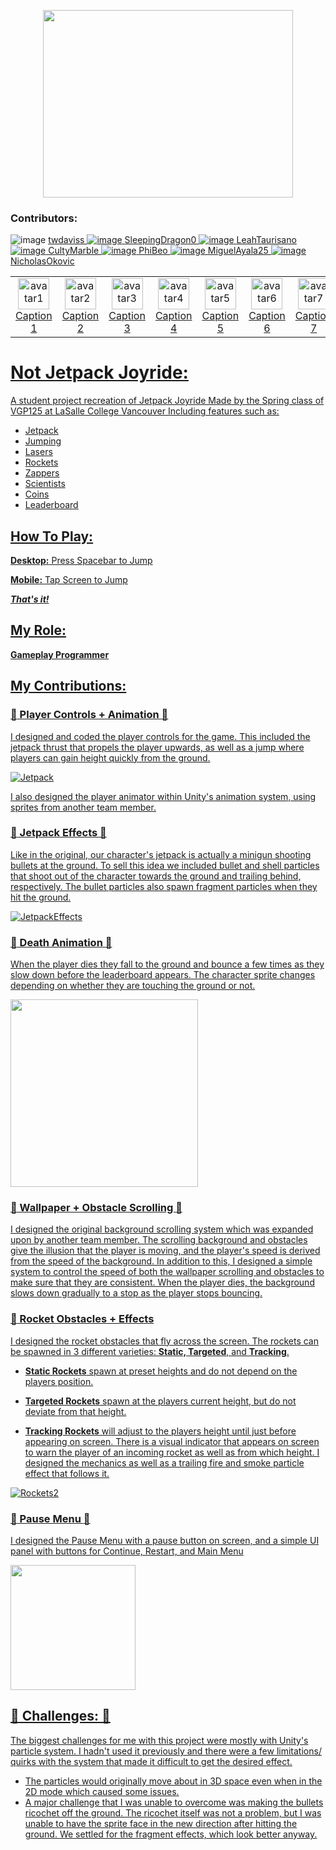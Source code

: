 <p align="center">
  <img width="400" height="300" src="https://github.com/twdaviss/NotJetpackJoyride/assets/89953361/30ea6b92-6f31-4f5a-b476-3e53cc333272">
</p>

### Contributors:
![image](https://github.com/NicholasOkovic/NotJetpackJoyride/assets/139954443/0ac794c1-d76e-4cc7-be9f-8a6e3dc693dc) <a href = "github.com/twdaviss">twdaviss
![image](https://github.com/NicholasOkovic/NotJetpackJoyride/assets/139954443/c822852d-919a-49d6-b377-ee0781258936) <a href = "github.com/SleepingDragon0">SleepingDragon0
![image](https://github.com/NicholasOkovic/NotJetpackJoyride/assets/139954443/742280df-39a0-47c9-8665-f5733e589e7f) <a href = "github.com/LeahTaurisano">LeahTaurisano
![image](https://github.com/NicholasOkovic/NotJetpackJoyride/assets/139954443/7c19a2af-05cf-49fa-9c1e-d1d088b4a17c) <a href = "github.com/CultyMarble">CultyMarble
![image](https://github.com/NicholasOkovic/NotJetpackJoyride/assets/139954443/859b874c-3a0c-44f5-9062-506bad1ea22e) <a href = "github.com/PhiBeo">PhiBeo
![image](https://github.com/NicholasOkovic/NotJetpackJoyride/assets/139954443/3ddd6336-0f50-485b-8698-ac1541474f4a) <a href = "github.com/MiguelAyala25">MiguelAyala25
![image](https://github.com/NicholasOkovic/NotJetpackJoyride/assets/139954443/f2c4675a-b38a-4551-8ac2-e0234ec5df36) <a href = "github.com/NicholasOkovic">NicholasOkovic
<br>

<div align="center">
  <table border="0" cellspacing="0" cellpadding="0">
    <tr>
      <td align="center" style="border: none;">
        <img src="https://cdn-icons-png.flaticon.com/512/3135/3135715.png" alt="avatar1" width="50">
        <br><span>Caption 1</span>
      </td>
      <td align="center" style="border: none;">
        <img src="https://cdn-icons-png.flaticon.com/512/3135/3135715.png" alt="avatar2" width="50">
        <br><span>Caption 2</span>
      </td>
      <td align="center" style="border: none;">
        <img src="https://cdn-icons-png.flaticon.com/512/3135/3135715.png" alt="avatar3" width="50">
        <br><span>Caption 3</span>
      </td>
      <td align="center" style="border: none;">
        <img src="https://cdn-icons-png.flaticon.com/512/3135/3135715.png" alt="avatar4" width="50">
        <br><span>Caption 4</span>
      </td>
      <td align="center" style="border: none;">
        <img src="https://cdn-icons-png.flaticon.com/512/3135/3135715.png" alt="avatar5" width="50">
        <br><span>Caption 5</span>
      </td>
      <td align="center" style="border: none;">
        <img src="https://cdn-icons-png.flaticon.com/512/3135/3135715.png" alt="avatar6" width="50">
        <br><span>Caption 6</span>
      </td>
      <td align="center" style="border: none;">
        <img src="https://cdn-icons-png.flaticon.com/512/3135/3135715.png" alt="avatar7" width="50">
        <br><span>Caption 7</span>
      </td>
    </tr>
  </table>
</div>

# Not Jetpack Joyride: 

A student project recreation of Jetpack Joyride
Made by the Spring class of VGP125 at LaSalle College Vancouver
Including features such as:
- Jetpack
- Jumping
- Lasers
- Rockets
- Zappers
- Scientists
- Coins
- Leaderboard

## How To Play:
**Desktop:** Press Spacebar to Jump

**Mobile:** Tap Screen to Jump

***That's it!***

## My Role:
**Gameplay Programmer**
## My Contributions:
### :rocket: Player Controls + Animation :rocket: 
I designed and coded the player controls for the game. This included the jetpack thrust that propels the player upwards, as well as a jump where players can gain height quickly from the ground.

![Jetpack](https://github.com/twdaviss/NotJetpackJoyride/assets/89953361/50e82e03-20ec-44ec-a36f-0b57ce687dfa)

I also designed the player animator within Unity's animation system, using sprites from another team member.

### :rocket: Jetpack Effects :rocket: 
   Like in the original, our character's jetpack is actually a minigun shooting bullets at the ground. To sell this idea we included bullet and shell particles that shoot out of the character towards the ground and trailing behind, respectively. The bullet particles also spawn fragment particles when they hit the ground.
   
![JetpackEffects](https://github.com/twdaviss/NotJetpackJoyride/assets/89953361/4b5ca4aa-4aa2-4d6e-8e1d-1a963d398b1f)

### :rocket: Death Animation :rocket: 
   When the player dies they fall to the ground and bounce a few times as they slow down before the leaderboard appears. The character sprite changes depending on whether they are touching the ground or not.

<img width="300" height="300" src="https://github.com/twdaviss/NotJetpackJoyride/assets/89953361/3b0b128c-6658-4fdc-9d1a-0ac17e0c812d">

### :rocket: Wallpaper + Obstacle Scrolling :rocket: 
   I designed the original background scrolling system which was expanded upon by another team member. The scrolling background and obstacles give the illusion that the player is moving, and the player's speed is derived from the speed of the background. In addition to this, I designed a simple system to control the speed of both the wallpaper scrolling and obstacles to make sure that they are consistent. When the player dies, the background slows down gradually to a stop as the player stops bouncing.
### :rocket: Rocket Obstacles + Effects
   I designed the rocket obstacles that fly across the screen. The rockets can be spawned in 3 different varieties: **Static, Targeted**, and **Tracking**.
   - **Static Rockets** spawn at preset heights and do not depend on the players position.
     
   - **Targeted Rockets** spawn at the players current height, but do not deviate from that height.
     
   - **Tracking Rockets** will adjust to the players height until just before appearing on screen.
   There is a visual indicator that appears on screen to warn the player of an incoming rocket as well as from which height. I designed the mechanics as well as a trailing fire and smoke particle effect that follows it.

![Rockets2](https://github.com/twdaviss/NotJetpackJoyride/assets/89953361/d8b13638-9b7f-4195-86c5-660eb9462926)

### :rocket: Pause Menu :rocket: 
  I designed the Pause Menu with a pause button on screen, and a simple UI panel with buttons for Continue, Restart, and Main Menu

<img width="200" height="200" src="https://github.com/twdaviss/NotJetpackJoyride/assets/89953361/b5dc3fcd-766d-47fc-afc7-b05cef946db0">

## :rocket: Challenges: :rocket: 

The biggest challenges for me with this project were mostly with Unity's particle system. I hadn't used it previously and there were a few limitations/ quirks with the system that made it difficult to get the desired effect. 

- The particles would originally move about in 3D space even when in the 2D mode which caused some issues. 
- A major challenge that I was unable to overcome was making the bullets ricochet off the ground. The ricochet itself was not a problem, but I was unable to have the sprite face in the new direction after hitting the ground. We settled for the fragment effects, which look better anyway.
